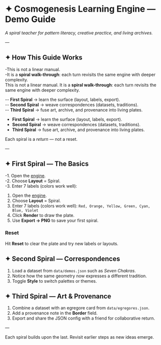  # ✦ Cosmogenesis Learning Engine — Demo Guide
 
 *A spiral teacher for pattern literacy, creative practice, and living archives.*
 
 —
 
 ## ✦ How This Guide Works
-This is not a linear manual.  
-It is a **spiral walk-through**: each turn revisits the same engine with deeper complexity.  
This is not a linear manual.
It is a **spiral walk-through**: each turn revisits the same engine with deeper complexity.
 
-- **First Spiral** → learn the surface (layout, labels, export).  
-- **Second Spiral** → weave correspondences (datasets, traditions).  
-- **Third Spiral** → fuse art, archive, and provenance into living plates.  
- **First Spiral** → learn the surface (layout, labels, export).
- **Second Spiral** → weave correspondences (datasets, traditions).
- **Third Spiral** → fuse art, archive, and provenance into living plates.
 
 Each spiral is a *return* — not a reset.
 
 —
 
 ## ✦ First Spiral — The Basics
-1. Open the [engine](../index.html).  
-2. Choose **Layout** = Spiral.  
-3. Enter 7 labels (colors work well):  
1. Open the [engine](../index.html).
2. Choose **Layout** = Spiral.
3. Enter 7 labels (colors work well):
   `Red, Orange, Yellow, Green, Cyan, Blue, Violet`
4. Click **Render** to draw the plate.
5. Use **Export → PNG** to save your first spiral.

### Reset
Hit **Reset** to clear the plate and try new labels or layouts.

## ✦ Second Spiral — Correspondences
1. Load a dataset from `data/demos.json` such as *Seven Chakras*.
2. Notice how the same geometry now expresses a different tradition.
3. Toggle **Style** to switch palettes or themes.

## ✦ Third Spiral — Art & Provenance
1. Combine a dataset with an egregore card from `data/egregores.json`.
2. Add a provenance note in the **Border** field.
3. Export and share the JSON config with a friend for collaborative return.

—

Each spiral builds upon the last. Revisit earlier steps as new ideas emerge.
